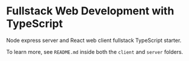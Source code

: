 # Fullstack Web Development with TypeScript

Node express server and React web client fullstack TypeScript starter.

To learn more, see `README.md` inside both the `client` and `server` folders.
